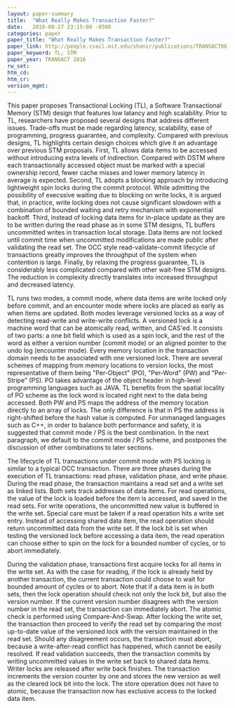 ```yaml
---
layout: paper-summary
title:  "What Really Makes Transaction Faster?"
date:   2018-08-27 23:15:00 -0500
categories: paper
paper_title: "What Really Makes Transaction Faster?"
paper_link: http://people.csail.mit.edu/shanir/publications/TRANSACT06.pdf
paper_keyword: TL; STM
paper_year: TRANSACT 2016
rw_set: 
htm_cd: 
htm_cr: 
version_mgmt: 
---
```


This paper proposes Transactional Locking (TL), a Software Transactional Memory (STM)
design that features low latancy and high scalability. Prior to TL, researchers have proposed
several designs that address different issues. Trade-offs must be made regarding latency,
scalability, ease of programming, progress guarantee, and complexity. Compared with previous
designs, TL highlights certain design choices which give it an advantage over previous STM
proposals. First, TL allows data items to be accessed without introducing extra levels of
indirection. Compared with DSTM where each transactionally accessed object must be marked with
a special ownership record, fewer cache misses and lower memory latency in average is expected.
Second, TL adopts a blocking approach by introducing lightweight spin locks during the 
commit protocol. While admitting the possibility of execssive waiting due to blocking on 
write locks, it is argued that, in practice, write locking does not cause significant slowdown 
with a combination of bounded waiting and retry mechanism with exponential backoff. Third, instead of 
locking data items for in-place update as they are to be written during the read phase as in some STM designs,
TL buffers uncommitted writes in transaction local storage. Data items are not locked until commit time
when uncommitted modifications are made public after validating the read set. The OCC style read-validate-commit
lifecycle of transactions greatly improves the throughput of the system when contention is large.
Finally, by relaxing the progress guarantee, TL is considerably less complicated compared with other 
wait-free STM designs. The reduction in complexity directly translates into increased throughput and decreased
latency.

TL runs two modes, a commit mode, where data items are write locked only before commit, and an encounter mode where 
locks are placed as early as when items are updated. Both modes leverage versioned locks as a way of detecting
read-write and write-write conflicts. A versioned lock is a machine word that can be atomically read, written, and CAS'ed. 
It consists of two parts: a one bit field which is used as a spin lock, and the rest of the word as either a version
number (commit mode) or an aligned pointer to the undo log (encounter mode). Every memory location in the transaction domain
needs to be associated with one versioned lock. There are several schemes of mapping from memory locations to version
locks, the most representative of them being "Per-Object" (PO), "Per-Word" (PW) and "Per-Stripe" (PS). PO takes advantage of 
the object header in high-level programming languages such as JAVA. TL benefits from the spatial locality of PO scheme as the lock
word is located right next to the data being accessed. Both PW and PS maps the address of the memory location directly to 
an array of locks. The only difference is that in PS the address is right-shifted before the hash value is computed. For 
unmanaged languages such as C++, in order to balance both performance and safety, it is suggested that commit mode / PS is the 
best combination. In the next paragraph, we default to the commit mode / PS scheme, and postpones the discussion of other 
combinations to later sections.

The lifecycle of TL transactions under commit mode with PS locking is similar to a typical OCC transaction. There are three
phases during the execution of TL transactions: read phase, validation phase, and write phase. During the read phase, 
the transaction maintains a read set and a write set as linked lists. Both sets track addresses of data items. For 
read operations, the value of the lock is loaded before the item is accessed, and saved in the read sets. For write operations, 
the uncommitted new value is buffered in the write set. Special care must be taken if a read operation hits a write set entry.
Instead of accessing shared data item, the read operation should return uncommitted data from the write set. If the lock bit
is set when testing the versioned lock before accessing a data item, the read operation can choose either to spin on the lock
for a bounded number of cycles, or to abort immediately. 

During the validation phase, transactions first acquire locks for all items in the write set. As with the case for reading, if the 
lock is already held by another transaction, the current transaction could choose to wait for bounded amount of cycles or to abort. 
Note that if a data item is in both sets, then the lock operation should check not only the lock bit, but also the version number.
If the current version number disagrees with the version number in the read set, the transaction can immediately abort. The atomic 
check is performed using Compare-And-Swap. After locking the write set, the transaction then proceed to verify the read set by 
comparing the most up-to-date value of the versioned lock with the version maintained in the read set. Should any disagreement 
occurs, the transaction must abort, because a write-after-read conflict has happened, which cannot be easily resolved. If read 
validation succeeds, then the transaction commits by writing uncommitted values in the write set back to shared data items. 
Writer locks are released after write back finishes. The transaction increments the version counter by one and stores the new 
version as well as the cleared lock bit into the lock. The store operation does not have to atomic, because the transaction now 
has exclusive access to the locked data item.